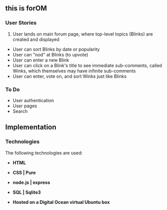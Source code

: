 ## this is forOM

### User Stories

1. User lands on main forum page, where top-level topics (Blinks) are created and displayed
* User can sort Blinks by date or popularity
* User can "nod" at Blinks (to upvote)
* User can enter a new Blink
* User can click on a Blink's title to see immediate sub-comments, called Winks, which themselves may have infinite sub-comments
* User can enter, vote on, and sort Winks just like Blinks

### To Do
- User authentication
- User pages
- Search

## Implementation

### Technologies

The following technologies are used:

- **HTML**

- **CSS | Pure**

- **node.js | express**

- **SQL | Sqlite3**

- **Hosted on a Digital Ocean virtual Ubuntu box**